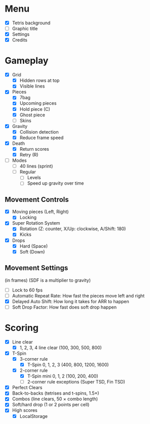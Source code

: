 # Menu
- [x] Tetris background
- [ ] Graphic title
- [x] Settings
- [x] Credits

# Gameplay
- [x] Grid
	- [x] Hidden rows at top
	- [x] Visible lines
- [x] Pieces
	- [x] 7bag
	- [x] Upcoming pieces
	- [x] Hold piece (C)
	- [x] Ghost piece
	- [ ] Skins
- [x] Gravity
	- [x] Collision detection
	- [x] Reduce frame speed
- [x] Death
	- [x] Return scores
	- [x] Retry (R)
- [ ] Modes
	- [ ] 40 lines (sprint)
	- [ ] Regular
		- [ ] Levels
		- [ ] Speed up gravity over time

## Movement Controls
- [x] Moving pieces (Left, Right)
	- [x] Locking
- [x] Super Rotation System
	- [x] Rotation (Z: counter, X/Up: clockwise, A/Shift: 180)
	- [x] Kicks
- [x] Drops
	- [x] Hard (Space)
	- [x] Soft (Down)

## Movement Settings
(in frames) (SDF is a multiplier to gravity)
- [ ] Lock to 60 fps
- [ ] Automatic Repeat Rate: How fast the pieces move left and right
- [x] Delayed Auto Shift: How long it takes for ARR to happen
- [ ] Soft Drop Factor: How fast does soft drop happen

# Scoring
- [x] Line clear
	- [x] 1, 2, 3, 4 line clear (100, 300, 500, 800)
- [x] T-Spin
	- [x] 3-corner rule
		- [x] T-Spin 0, 1, 2, 3 (400, 800, 1200, 1600)
	- [x] 2-corner rule
		- [x] T-Spin mini 0, 1, 2 (100, 200, 400)
		- [ ] 2-corner rule exceptions (Super TSD, Fin TSD)
- [x] Perfect Clears
- [x] Back-to-backs (tetrises and t-spins, 1.5×)
- [x] Combos (line clears, 50 × combo length)
- [x] Soft/hard drop (1 or 2 points per cell)
- [x] High scores
	- [x] LocalStorage